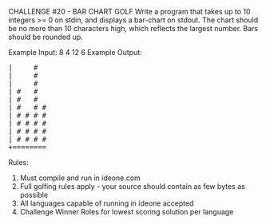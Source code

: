 CHALLENGE &#35;20 - BAR CHART GOLF Write a program that takes up to 10 integers >= 0 on stdin, and displays a bar-chart on stdout.
The chart should be no more than 10 characters high, which reflects the largest number. Bars should be rounded up.

Example Input: 8 4 12 6
Example Output:

<pre>
|     &#35;
|     &#35;
|     &#35;
| &#35;   &#35;
| &#35;   &#35;
| &#35;   &#35; &#35;
| &#35; &#35; &#35; &#35;
| &#35; &#35; &#35; &#35;
| &#35; &#35; &#35; &#35;
| &#35; &#35; &#35; &#35;
+========
</pre>

Rules:
1. Must compile and run in ideone.com
2. Full golfing rules apply - your source should contain as few bytes as possible
3. All languages capable of running in ideone accepted
4. Challenge Winner Roles for lowest scoring solution per language
